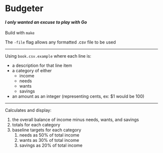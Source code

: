 # Budgeter
#### _I only wanted an excuse to play with Go_

Build with `make`

The `-file` flag allows any formatted .csv file to be used

---
Using `book.csv.example` where each line is: 
- a description for that line item
- a category of either
  - income
  - needs
  - wants
  - savings
- an amount as an integer (representing cents, ex: $1 would be 100)

---

Calculates and display:
1. the overall balance of income minus needs, wants, and savings
2. totals for each category
3. baseline targets for each category
   1. needs as 50% of total income
   2. wants as 30% of total income
   3. savings as 20% of total income

